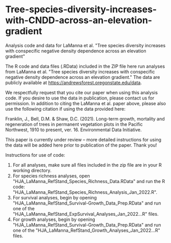 # Tree-species-diversity-increases-with-CNDD-across-an-elevation-gradient
Analysis code and data for LaManna et al. "Tree species diversity increases with conspecific negative density dependence across an elevation gradient"

The R code and data files (.RData) included in the ZIP file here run analyses from LaManna et al. "Tree species diversity increases with conspecific negative density dependence across an elevation gradient." The data are publicly available at https://andrewsforest.oregonstate.edu/data. 

We respectfully request that you cite our paper when using this analysis code. If you desire to use the data in publication, please contact us for permission. In addition to citing the LaManna et al. paper above, please also use the following citation if using the data provided here: 

Franklin, J., Bell, D.M. & Shaw, D.C. (2021). Long-term growth, mortality and regeneration of trees in permanent vegetation plots in the Pacific Northwest, 1910 to present, ver. 16. Environmental Data Initiative.

This paper is currently under review – more detailed instructions for using the data will be added here prior to publication of the paper. Thank you!

Instructions for use of code:
1. For all analyses, make sure all files included in the zip file are in your R working directory.
2. For species richness analyses, open "HJA_LaManna_RefStand_Species_Richness_Data.RData" and run the R code: "HJA_LaManna_RefStand_Species_Richness_Analysis_Jan_2022.R".
3. For survival analyses, begin by opening "HJA_LaManna_RefStand_Survival-Growth_Data_Prep.RData" and run one of the "HJA_LaManna_RefStand_ExpSurvival_Analyses_Jan_2022...R" files.
4. For growth analyses, begin by opening "HJA_LaManna_RefStand_Survival-Growth_Data_Prep.RData" and run one of the "HJA_LaManna_RefStand_Growth_Analyses_Jan_2022...R" files.
